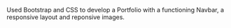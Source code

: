 Used Bootstrap and CSS to develop a Portfolio with a functioning Navbar, a responsive layout and reponsive images.
